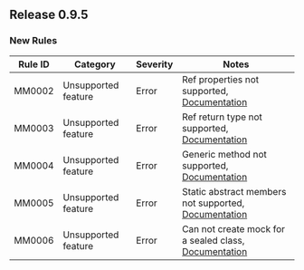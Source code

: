﻿## Release 0.9.5

### New Rules

| Rule ID | Category            | Severity | Notes                                                                                                                                          |
|---------|---------------------|----------|------------------------------------------------------------------------------------------------------------------------------------------------|
| MM0002  | Unsupported feature | Error    | Ref properties not supported, [Documentation](https://github.com/oswaldsql/MiniMock/blob/main/Documentation/AnalyzerRules/MM0002.md)           |
| MM0003  | Unsupported feature | Error    | Ref return type not supported, [Documentation](https://github.com/oswaldsql/MiniMock/blob/main/Documentation/AnalyzerRules/MM0003.md)          |
| MM0004  | Unsupported feature | Error    | Generic method not supported, [Documentation](https://github.com/oswaldsql/MiniMock/blob/main/Documentation/AnalyzerRules/MM0004.md)           |
| MM0005  | Unsupported feature | Error    | Static abstract members not supported, [Documentation](https://github.com/oswaldsql/MiniMock/blob/main/Documentation/AnalyzerRules/MM0005.md)  |
| MM0006  | Unsupported feature | Error    | Can not create mock for a sealed class, [Documentation](https://github.com/oswaldsql/MiniMock/blob/main/Documentation/AnalyzerRules/MM0006.md) |

